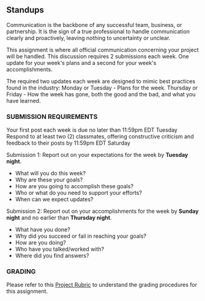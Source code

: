 ## Standups

Communication is the backbone of any successful team, business, or partnership. It is the sign of a true professional to handle communication clearly and proactively, leaving nothing to uncertainty or unclear.

This assignment is where all official communication concerning your project will be handled. This discussion requires 2 submissions each week. One update for your week's plans and a second for your week's accomplishments.

The required two updates each week are designed to mimic best practices found in the industry: Monday or Tuesday - Plans for the week. Thursday or Friday - How the week has gone, both the good and the bad, and what you have learned.

### SUBMISSION REQUIREMENTS

Your first post each week is due no later than 11:59pm EDT Tuesday
Respond to at least two (2) classmates, offering constructive criticism and feedback to their posts by 11:59pm EDT Saturday

Submission 1: Report out on your expectations for the week by **Tuesday night**.
- What will you do this week?
- Why are these your goals?
- How are you going to accomplish these goals?
- Who or what do you need to support your efforts?
- When can we expect updates?

Submission 2: Report out on your accomplishments for the week by **Sunday night** and no earlier than **Thursday night**.
- What have you done?
- Why did you succeed or fail in reaching your goals?
- How are you doing?
- Who have you talked/worked with?
- Where did you find answers?

### GRADING

Please refer to this [Project Rubric](./#) to understand the grading procedures for this assignment.
